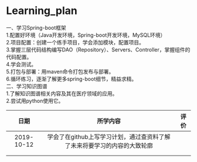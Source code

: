 # Learning_plan
一、学习Spring-boot框架  
1.配置好环境（Java开发环境，Spring-boot开发环境，MySQL环境）  
2.项目配置：创建一个练手项目，学会添加模块，配置项目。  
3.掌握三层代码结构编写DAO（Repository）、Servers、Controller，掌握组件的代码配置。  
4.学会测试。  
5.打包与部署：用maven命令打包发布与部署。  
6.循环练习，逐渐了解更多spring-boot细节，精益求精。  
二、学习知识图谱  
1.了解知识图谱相关内容及其在医疗领域的应用。  
2.尝试用python使用它。  

| 日期        | 所学内容    |  评价  |
:-: | :-: | :-:
| 2019-10-12        | 学会了在github上写学习计划，通过查资料了解了未来将要学习的内容的大致轮廓   |       |
|        |       |       |
|        |       |       |